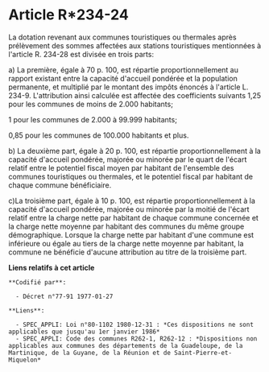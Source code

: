 # Article R*234-24

La dotation revenant aux communes touristiques ou thermales après prélèvement des sommes affectées aux stations touristiques
mentionnées à l'article R. 234-28 est divisée en trois parts:

a) La première, égale à 70 p. 100, est répartie proportionnellement au rapport existant entre la capacité d'accueil pondérée
et la population permanente, et multiplié par le montant des impôts énoncés à l'article L. 234-9. L'attribution ainsi
calculée est affectée des coefficients suivants    1,25 pour les communes de moins de 2.000 habitants;

1 pour les communes de 2.000 à 99.999 habitants;

0,85 pour les communes de 100.000 habitants et plus.

b) La deuxième part, égale à 20 p. 100, est répartie proportionnellement à la capacité d'accueil pondérée, majorée ou minorée
par le quart de l'écart relatif entre le potentiel fiscal moyen par habitant de l'ensemble des communes touristiques ou
thermales, et le potentiel fiscal par habitant de chaque commune bénéficiaire.

c)La troisième part, égale à 10 p. 100, est répartie proportionnellement  à la capacité d'accueil pondérée, majorée ou
minorée par la moitié de l'écart relatif entre la charge nette par habitant de chaque commune concernée et la charge nette
moyenne par habitant des communes du même groupe démographique. Lorsque la charge nette par habitant d'une commune est
inférieure ou égale au tiers de la charge nette moyenne par habitant, la commune ne bénéficie d'aucune attribution au titre
de la troisième part.

**Liens relatifs à cet article**

	**Codifié par**:

	  - Décret n°77-91 1977-01-27

	**Liens**:

	  - SPEC_APPLI: Loi n°80-1102 1980-12-31 : *Ces dispositions ne sont applicables que jusqu'au 1er janvier 1986*
	  - SPEC_APPLI: Code des communes R262-1, R262-12 : *Dispositions non applicables aux communes des départements de la Guadeloupe, de la Martinique, de la Guyane, de la Réunion et de Saint-Pierre-et-Miquelon*

